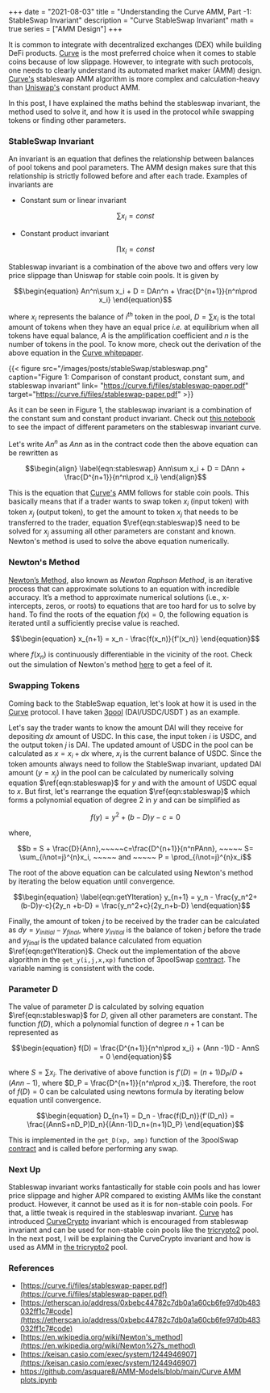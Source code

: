 +++
date = "2021-08-03"
title = "Understanding the Curve AMM, Part -1: StableSwap Invariant"
description = "Curve StableSwap Invariant"
math = true
series = ["AMM Design"]
+++

It is common to integrate with decentralized exchanges (DEX) while building DeFi products. [Curve](https://curve.fi) is the most preferred choice when it comes to stable coins because of low slippage. However, to integrate with such protocols, one needs to clearly understand its automated market maker (AMM) design. [Curve's](https://curve.fi) stableswap AMM algorithm is more complex and calculation-heavy than [Uniswap's](https://uniswap.org/) constant product AMM.

In this post, I have explained the maths behind the stableswap invariant, the method used to solve it, and how it is used in the protocol while swapping tokens or finding other parameters.

### StableSwap Invariant

An invariant is an equation that defines the relationship between balances of pool tokens and pool parameters. The AMM design makes sure that this relationship is strictly followed before and after each trade. Examples of invariants are

- Constant sum or linear invariant

$$\sum x_i = const$$

- Constant product invariant

$$\prod x_i = const$$

Stableswap invariant is a combination of the above two and offers very low price slippage than Uniswap for stable coin pools. It is given by

$$\begin{equation}
An^n\sum x_i + D = DAn^n + \frac{D^{n+1}}{n^n\prod x_i}
\end{equation}$$

where $x_i$ represents the balance of $i^{th}$ token in the pool, $D = \sum x_i$ is the total amount of tokens when they have an equal price _i.e._ at equilibrium when all tokens have equal balance, $A$ is the amplification coefficient and $n$ is the number of tokens in the pool. To know more, check out the derivation of the above equation in the [Curve whitepaper](https://curve.fi/files/stableswap-paper.pdf).

{{< figure src="/images/posts/stableSwap/stableswap.png" caption="Figure 1: Comparison of constant product, constant sum, and stableswap invariant" link= "https://curve.fi/files/stableswap-paper.pdf" target="https://curve.fi/files/stableswap-paper.pdf" >}}

As it can be seen in Figure 1, the stableswap invariant is a combination of the constant sum and constant product invariant. Check out [this notebook](https://github.com/asquare8/AMM-Models/blob/main/Curve%20AMM%20plots.ipynb) to see the impact of different parameters on the stableswap invariant curve.

Let's write $An^n$ as $Ann$ as in the contract code then the above equation can be rewritten as

$$\begin{align}
\label{eqn:stableswap}
Ann\sum x_i + D = DAnn + \frac{D^{n+1}}{n^n\prod x_i}
\end{align}$$

This is the equation that [Curve's](https://curve.fi) AMM follows for stable coin pools. This basically means that if a trader wants to swap token $x_i$ (input token) with token $x_j$ (output token), to get the amount to token $x_j$ that needs to be transferred to the trader, equation $\ref{eqn:stableswap}$ need to be solved for $x_j$ assuming all other parameters are constant and known. Newton's method is used to solve the above equation numerically.

### Newton's Method

[Newton’s Method](https://en.wikipedia.org/wiki/Newton%27s_method), also known as *Newton Raphson Method*, is an iterative process that can approximate solutions to an equation with incredible accuracy. It’s a method to approximate numerical solutions (i.e., x-intercepts, zeros, or roots) to equations that are too hard for us to solve by hand. To find the roots of the equation $f(x)=0$, the following equation is iterated until a sufficiently precise value is reached.

$$\begin{equation}
x_{n+1} = x_n - \frac{f(x_n)}{f'(x_n)}
\end{equation}$$

where $f(x_n)$ is continuously differentiable in the vicinity of the root. Check out the simulation of Newton's method [here](https://keisan.casio.com/exec/system/1244946907) to get a feel of it.

### Swapping Tokens

Coming back to the StableSwap equation, let's look at how it is used in the [Curve](https://curve.fi) protocol. I have taken [3pool](https://curve.fi/3pool/) (DAI/USDC/USDT ) as an example.

Let's say the trader wants to know the amount DAI will they receive for depositing $dx$ amount of USDC. In this case, the input token $i$ is USDC, and the output token $j$ is DAI. The updated amount of USDC in the pool can be calculated as $x = x_i + dx$ where, $x_i$ is the current balance of USDC. Since the token amounts always need to follow the StableSwap invariant, updated DAI amount ($y = x_j$) in the pool can be calculated by numerically solving equation $\ref{eqn:stableswap}$ for $y$ and with the amount of USDC equal to $x$. But first, let's rearrange the equation $\ref{eqn:stableswap}$ which forms a polynomial equation of degree $2$ in $y$ and can be simplified as

$$\begin{equation}
f(y) = y^2 + (b-D)y - c = 0
\end{equation}$$

where,

$$b = S + \frac{D}{Ann},~~~~~c=\frac{D^{n+1}}{n^nPAnn}, ~~~~~ S= \sum_{i\not=j}^{n}x_i, ~~~~~ and ~~~~~ P = \prod_{i\not=j}^{n}x_i$$

The root of the above equation can be calculated using Newton's method by iterating the below equation until convergence.

$$\begin{equation}
\label{eqn:getYIteration}
y_{n+1} = y_n - \frac{y_n^2+(b-D)y-c}{2y_n +b-D} = \frac{y_n^2+c}{2y_n+b-D}
\end{equation}$$

Finally, the amount of token $j$ to be received by the trader can be calculated as $dy = y_{initial} - y_{final}$, where $y_{initial}$ is the balance of token $j$ before the trade and $y_{final}$ is the updated balance calculated from equation $\ref{eqn:getYIteration}$. Check out the implementation of the above algorithm in the `get_y(i,j,x,xp)` function of 3poolSwap [contract](https://etherscan.io/address/0xbebc44782c7db0a1a60cb6fe97d0b483032ff1c7#code). The variable naming is consistent with the code.

### Parameter D

The value of parameter $D$ is calculated by solving equation $\ref{eqn:stableswap}$ for $D$, given all other parameters are constant. The function $f(D)$, which a polynomial function of degree $n+1$ can be represented as

$$\begin{equation}
f(D) = \frac{D^{n+1}}{n^n\prod x_i} + (Ann -1)D - AnnS = 0
\end{equation}$$

where $S=\sum x_i$. The derivative of above function is $f'(D) = (n+1)D_P/D + (Ann-1)$, where $D_P = \frac{D^{n+1}}{n^n\prod x_i}$. Therefore, the root of $f(D) =0$ can be calculated using newtons formula by iterating below equation until convergence.

$$\begin{equation}
D_{n+1} = D_n - \frac{f(D_n)}{f'(D_n)} = \frac{(AnnS+nD_P)D_n}{(Ann-1)D_n+(n+1)D_P}
\end{equation}$$

This is implemented in the `get_D(xp, amp)` function of the 3poolSwap [contract](https://etherscan.io/address/0xbebc44782c7db0a1a60cb6fe97d0b483032ff1c7#code) and is called before performing any swap.

### Next Up

Stableswap invariant works fantastically for stable coin pools and has lower price slippage and higher APR compared to existing AMMs like the constant product. However, it cannot be used as it is for non-stable coin pools. For that, a little tweak is required in the stableswap invariant. [Curve](https://curve.fi) has introduced [CurveCrypto](https://curve.fi/files/crypto-pools-paper.pdf) invariant which is encouraged from stableswap invariant and can be used for non-stable coin pools like the [tricrypto2](https://curve.fi/tricrypto2/) pool. In the next post, I will be explaining the CurveCrypto invariant and how is used as AMM in [the tricrypto2](https://curve.fi/tricrypto2/) pool.

### References

- [https://curve.fi/files/stableswap-paper.pdf](https://curve.fi/files/stableswap-paper.pdf)
- [https://etherscan.io/address/0xbebc44782c7db0a1a60cb6fe97d0b483032ff1c7#code](https://etherscan.io/address/0xbebc44782c7db0a1a60cb6fe97d0b483032ff1c7#code)
- [https://en.wikipedia.org/wiki/Newton's_method](https://en.wikipedia.org/wiki/Newton%27s_method)
- [https://keisan.casio.com/exec/system/1244946907](https://keisan.casio.com/exec/system/1244946907)
- [https://github.com/asquare8/AMM-Models/blob/main/Curve AMM plots.ipynb](https://github.com/asquare8/AMM-Models/blob/main/Curve%20AMM%20plots.ipynb)
